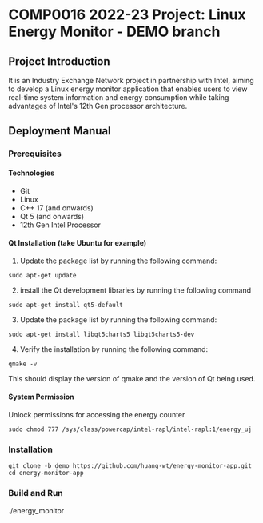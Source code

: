 # COMP0016 2022-23 Project: Linux Energy Monitor - DEMO branch

## Project Introduction
It is an Industry Exchange Network project in partnership with Intel, aiming to develop a Linux energy monitor application that enables users to view real-time system information and energy consumption while taking advantages of Intel's 12th Gen processor architecture.


## Deployment Manual
### Prerequisites
#### Technologies
- Git
- Linux
- C++ 17 (and onwards)
- Qt 5 (and onwards)
- 12th Gen Intel Processor
#### Qt Installation (take Ubuntu for example)
1. Update the package list by running the following command:
```shell
sudo apt-get update
```
2. install the Qt development libraries by running the following command
```shell
sudo apt-get install qt5-default
```
3. Update the package list by running the following command:
```shell
sudo apt-get install libqt5charts5 libqt5charts5-dev
```
4. Verify the installation by running the following command:
```shell
qmake -v
```
This should display the version of qmake and the version of Qt being used.

#### System Permission
Unlock permissions for accessing the energy counter
```shell
sudo chmod 777 /sys/class/powercap/intel-rapl/intel-rapl:1/energy_uj
```

### Installation
```shell
git clone -b demo https://github.com/huang-wt/energy-monitor-app.git
cd energy-monitor-app
```

### Build and Run
./energy_monitor
```

